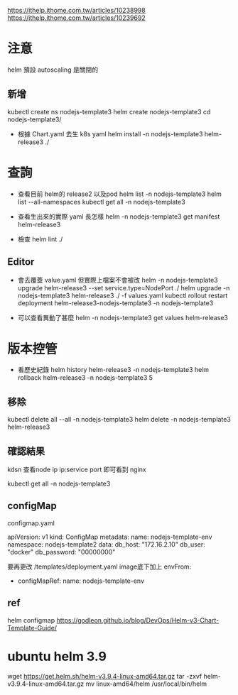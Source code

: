 https://ithelp.ithome.com.tw/articles/10238998
https://ithelp.ithome.com.tw/articles/10239692

# 注意
helm 預設 autoscaling 是關閉的

## 新增
kubectl create ns nodejs-template3
helm create nodejs-template3
cd nodejs-template3/

* 根據 Chart.yaml 去生 k8s yaml
helm install -n nodejs-template3 helm-release3 ./

# 查詢
* 查看目前 helm的 release2 以及pod
helm list -n nodejs-template3
helm list --all-namespaces
kubectl get all -n nodejs-template3

* 查看生出來的實際 yaml 長怎樣
helm -n nodejs-template3 get manifest helm-release3

* 檢查
helm lint ./

## Editor
* 會去覆蓋 value.yaml 但實際上檔案不會被改
helm -n nodejs-template3 upgrade helm-release3 --set service.type=NodePort ./
helm upgrade -n nodejs-template3 helm-release3 ./ -f values.yaml
kubectl rollout restart deployment helm-release3-nodejs-template3 -n nodejs-template3

* 可以查看異動了甚麼
helm -n nodejs-template3 get values helm-release3


# 版本控管
* 看歷史紀錄
helm history helm-release3 -n nodejs-template3
helm rollback helm-release3 -n nodejs-template3 5

## 移除
kubectl delete all --all -n nodejs-template3
helm delete -n nodejs-template3 helm-release3

## 確認結果
kdsn 查看node ip
ip:service port 即可看到 nginx



kubectl get all -n nodejs-template3


## configMap
configmap.yaml

apiVersion: v1
kind: ConfigMap
metadata:
  name: nodejs-template-env
  namespace: nodejs-template2
data:
  db_host: "172.16.2.10"
  db_user: "docker"
  db_password: "00000000"

要再更改 /templates/deployment.yaml
image底下加上
envFrom:
- configMapRef:
    name: nodejs-template-env


## ref
helm configmap
https://godleon.github.io/blog/DevOps/Helm-v3-Chart-Template-Guide/

# ubuntu helm 3.9

wget https://get.helm.sh/helm-v3.9.4-linux-amd64.tar.gz
tar -zxvf helm-v3.9.4-linux-amd64.tar.gz
mv linux-amd64/helm /usr/local/bin/helm